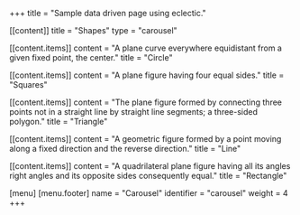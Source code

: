 +++
title = "Sample data driven page using eclectic."

[[content]]
  title = "Shapes"
  type = "carousel"

  [[content.items]]
    content = "A plane curve everywhere equidistant from a given fixed point, the center."
    title = "Circle"

  [[content.items]]
    content = "A plane figure having four equal sides."
    title = "Squares"

  [[content.items]]
    content = "The plane figure formed by connecting three points not in a straight line by straight line segments; a three-sided polygon."
    title = "Triangle"

  [[content.items]]
    content = "A geometric figure formed by a point moving along a fixed direction and the reverse direction."
    title = "Line"

  [[content.items]]
    content = "A quadrilateral plane figure having all its angles right angles and its opposite sides consequently equal."
    title = "Rectangle"

[menu]
  [menu.footer]
    name = "Carousel"
    identifier = "carousel"
    weight = 4
+++    

